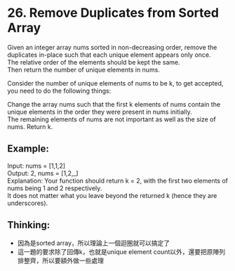 # 26. Remove Duplicates from Sorted Array
Given an integer array nums sorted in non-decreasing order, remove the duplicates in-place such that each unique element appears only once.\
The relative order of the elements should be kept the same.\
Then return the number of unique elements in nums.

Consider the number of unique elements of nums to be k, to get accepted, you need to do the following things:

Change the array nums such that the first k elements of nums contain the unique elements in the order they were present in nums initially.\
The remaining elements of nums are not important as well as the size of nums.
Return k.

## Example:
Input: nums = [1,1,2]\
Output: 2, nums = [1,2,_]\
Explanation: Your function should return k = 2, with the first two elements of nums being 1 and 2 respectively.\
It does not matter what you leave beyond the returned k (hence they are underscores).

## Thinking:
- 因為是sorted array，所以理論上一個迴圈就可以搞定了
- 這一題的要求除了回傳k，也就是unique element count以外，還要把原陣列排整齊，所以要額外做一些處理


